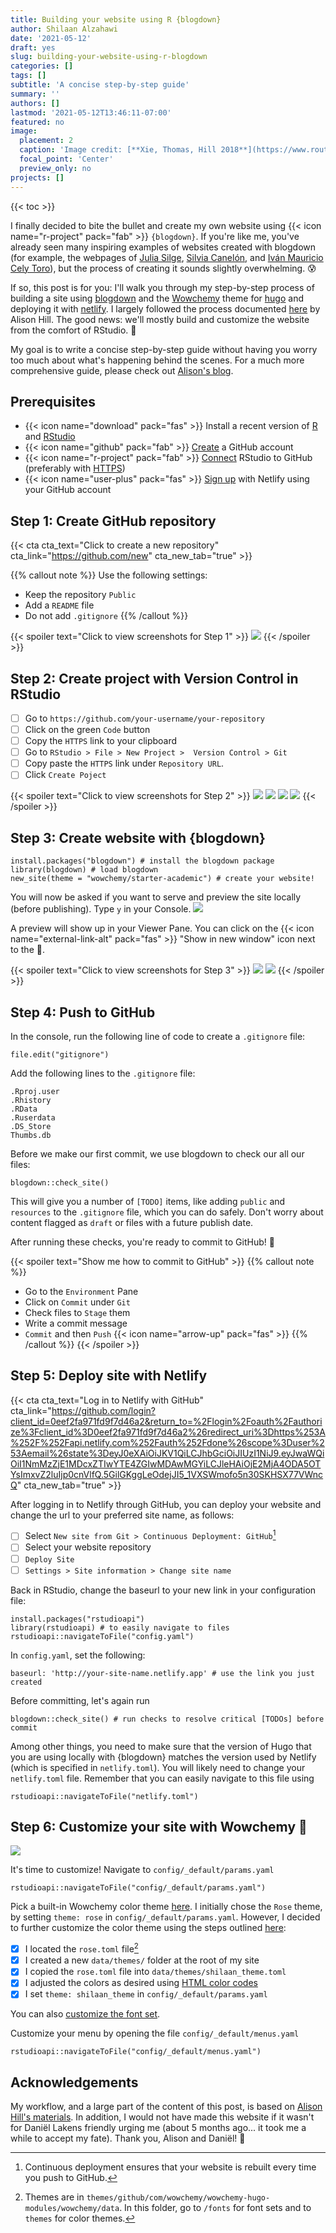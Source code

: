 ```yaml
---
title: Building your website using R {blogdown}
author: Shilaan Alzahawi
date: '2021-05-12'
draft: yes
slug: building-your-website-using-r-blogdown
categories: []
tags: []
subtitle: 'A concise step-by-step guide'
summary: ''
authors: []
lastmod: '2021-05-12T13:46:11-07:00'
featured: no
image:
  placement: 2
  caption: 'Image credit: [**Xie, Thomas, Hill 2018**](https://www.routledge.com/blogdown-Creating-Websites-with-R-Markdown/Xie-Hill-Thomas/p/book/9780815363729)'
  focal_point: 'Center'
  preview_only: no
projects: []
---
```


{{< toc >}} 


I finally decided to bite the bullet and create my own website using {{< icon name="r-project" pack="fab" >}} `{blogdown}`. If you're like me, you've already seen many inspiring examples of websites created with blogdown (for example, the webpages of [Julia Silge](https://juliasilge.com/about/), [Silvia Canelón](https://silvia.rbind.io), and  [Iván Mauricio Cely Toro](https://mauriciocely.github.io)), but the process of creating it sounds slightly overwhelming. 😰 

If so, this post is for you: I'll walk you through my step-by-step process of building a site using [blogdown](https://github.com/rstudio/blogdown) and the [Wowchemy](https://wowchemy.com) theme for [hugo](https://gohugo.io) and deploying it with [netlify](https://www.netlify.com). I largely followed the process documented [here](https://alison.rbind.io/post/new-year-new-blogdown/) by Alison Hill. The good news: we'll mostly build and customize the website from the comfort of RStudio. 🥳 

My goal is to write a concise step-by-step guide without having you worry too much about what's happening behind the scenes. For a much more comprehensive guide, please check out [Alison's blog](https://alison.rbind.io/post/new-year-new-blogdown/).


## Prerequisites 

- {{< icon name="download" pack="fas" >}} Install a recent version of [R](https://cran.r-project.org) and [RStudio](https://www.rstudio.com/products/rstudio/download/)
- {{< icon name="github" pack="fab" >}} [Create](https://github.com/join) a GitHub account
- {{< icon name="r-project" pack="fab" >}} [Connect](https://happygitwithr.com/connect-intro.html) RStudio to GitHub (preferably with [HTTPS](https://happygitwithr.com/credential-caching.html#credential-caching))
- {{< icon name="user-plus" pack="fas" >}} [Sign up](https://www.netlify.com) with Netlify using your GitHub account

## Step 1: Create GitHub repository 

{{< cta cta_text="Click to create a new repository" cta_link="https://github.com/new" cta_new_tab="true" >}}

{{% callout note %}}
Use the following settings:
- Keep the repository `Public`
- Add a `README` file
- Do not add `.gitignore`
{{% /callout %}}

{{< spoiler text="Click to view screenshots for Step 1" >}}
![](new-repository.png)
{{< /spoiler >}}

## Step 2: Create project with Version Control in RStudio


- [ ] Go to `https://github.com/your-username/your-repository` 
- [ ] Click on the green `Code` button 
- [ ] Copy the `HTTPS` link to your clipboard
- [ ] Go to `RStudio > File > New Project >  Version Control > Git`
- [ ] Copy paste the `HTTPS` link under `Repository URL`.
- [ ] Click `Create Poject`

{{< spoiler text="Click to view screenshots for Step 2" >}}
![](https.png)
![](new-project.png)
![](version-control.png)
![](git.png)
{{< /spoiler >}}

## Step 3: Create website with {blogdown}

```
install.packages("blogdown") # install the blogdown package
library(blogdown) # load blogdown
new_site(theme = "wowchemy/starter-academic") # create your website!
```

You will now be asked if you want to serve and preview the site locally (before publishing). Type `y` in your Console. 
![](y.jpg)

A preview will show up in your Viewer Pane. You can click on the  {{< icon name="external-link-alt" pack="fas" >}} "Show in new window" icon  next to the 🧹. 

{{< spoiler text="Click to view screenshots for Step 3" >}}
![](new-site.png)
![](viewer-in-new-window.png)
{{< /spoiler >}}

## Step 4: Push to GitHub 

In the console, run the following line of code to create a `.gitignore` file:
```
file.edit("gitignore")
```
Add the following lines to the `.gitignore` file: 
```
.Rproj.user
.Rhistory
.RData
.Ruserdata
.DS_Store
Thumbs.db
```

Before we make our first commit, we use blogdown to check our all our files:
```
blogdown::check_site()
```
This will give you a number of `[TODO]` items, like adding `public` and `resources` to the `.gitignore` file, which you can do safely. Don't worry about content flagged as `draft` or files with a future publish date. 

After running these checks, you're ready to commit to GitHub! 🎉  

{{< spoiler text="Show me how to commit to GitHub" >}}
{{% callout note %}}
- Go to the `Environment` Pane
- Click on `Commit` under `Git`
- Check files to `Stage` them
- Write a commit message 
- `Commit` and then `Push` {{< icon name="arrow-up" pack="fas" >}} 
{{% /callout %}}
{{< /spoiler >}}

## Step 5: Deploy site with Netlify

{{< cta cta_text="Log in to Netlify with GitHub" cta_link="https://github.com/login?client_id=0eef2fa971fd9f7d46a2&return_to=%2Flogin%2Foauth%2Fauthorize%3Fclient_id%3D0eef2fa971fd9f7d46a2%26redirect_uri%3Dhttps%253A%252F%252Fapi.netlify.com%252Fauth%252Fdone%26scope%3Duser%253Aemail%26state%3DeyJ0eXAiOiJKV1QiLCJhbGciOiJIUzI1NiJ9.eyJwaWQiOiI1NmMzZjE1MDcxZTIwYTE4ZGIwMDAwMGYiLCJleHAiOjE2MjA4ODA5OTYsImxvZ2luIjp0cnVlfQ.5GilGKggLeOdejJI5_1VXSWmofo5n30SKHSX77VWncQ" cta_new_tab="true" >}} 

After logging in to Netlify through GitHub, you can deploy your website and change the url to your preferred site name, as follows:

- [ ] Select `New site from Git > Continuous Deployment: GitHub`[^1]
- [ ] Select your website repository
- [ ] `Deploy Site`
- [ ] `Settings > Site information > Change site name`

[^1]: Continuous deployment ensures that your website is rebuilt every time you push to GitHub.

Back in RStudio, change the baseurl to your new link in your configuration file: 

```
install.packages("rstudioapi")
library(rstudioapi) # to easily navigate to files
rstudioapi::navigateToFile("config.yaml")
```
In `config.yaml`, set the following:  
```
baseurl: 'http://your-site-name.netlify.app' # use the link you just created
```

Before committing, let's again run
```
blogdown::check_site() # run checks to resolve critical [TODOs] before commit
``` 

Among other things, you need to make sure that the version of Hugo that you are using locally with {blogdown} matches the version used by Netlify (which is specified in `netlify.toml`). You will likely need to change your `netlify.toml` file. Remember that you can easily navigate to this file using 
```
rstudioapi::navigateToFile("netlify.toml") 
```

## Step 6: Customize your site with Wowchemy 🎨

![](themes.png)

It's time to customize! Navigate to `config/_default/params.yaml`
``` 
rstudioapi::navigateToFile("config/_default/params.yaml")
```

Pick a built-in Wowchemy color theme [here](https://wowchemy.com/docs/getting-started/customization/#color-themes). I initially chose the `Rose` theme, by setting `theme: rose` in `config/_default/params.yaml`. However, I decided to further customize the color theme using the steps outlined [here](https://wowchemy.com/docs/getting-started/customization/#community-themes):

- [x] I located the `rose.toml` file[^2]  
- [x] I created a new `data/themes/` folder at the root of my site
- [x] I copied the `rose.toml` file into `data/themes/shilaan_theme.toml` 
- [x] I adjusted the colors as desired using [HTML color codes](https://htmlcolorcodes.com)
- [x] I set `theme: shilaan_theme` in `config/_default/params.yaml`

You can also [customize the font set](https://wowchemy.com/docs/getting-started/customization/#custom-font). 

[^2]: Themes are in `themes/github/com/wowchemy/wowchemy-hugo-modules/wowchemy/data`. In this folder, go to `/fonts` for font sets and to `themes` for color themes. 



Customize your menu by opening the file `config/_default/menus.yaml`
``` 
rstudioapi::navigateToFile("config/_default/menus.yaml")
```

## Acknowledgements 

My workflow, and a large part of the content of this post, is based on [Alison Hill's materials](https://alison.rbind.io/post/new-year-new-blogdown/). In addition, I would not have made this website if it wasn't for Daniël Lakens friendly urging me (about 5 months ago... it took me a while to accept my fate). Thank you, Alison and Daniël! 🙏
